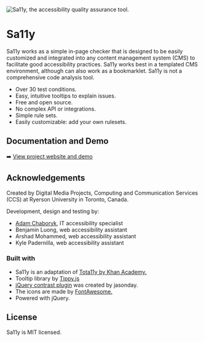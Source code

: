 ![Sa11y, the accessibility quality assurance tool.](https://github.com/ryersondmp/sa11y/blob/master/docs/assets/github-banner.png?raw=true)

# Sa11y
Sa11y works as a simple in-page checker that is designed to be easily customized and integrated into any content management system (CMS) to facilitate good accessibility practices. Sa11y works best in a templated CMS environment, although can also work as a bookmarklet. Sa11y is not a comprehensive code analysis tool.
- Over 30 test conditions.
- Easy, intuitive tooltips to explain issues.
- Free and open source.
- No complex API or integrations.
- Simple rule sets.
- Easily customizable: add your own rulesets.

## Documentation and Demo
:arrow_right: [View project website and demo](https://ryersondmp.github.io/sa11y/)

## Acknowledgements
Created by Digital Media Projects, Computing and Communication Services (CCS) at Ryerson University in Toronto, Canada.

Development, design and testing by:
- [Adam Chaboryk](https://github.com/adamchaboryk), IT accessibility specialist
- Benjamin Luong, web accessibility assistant
- Arshad Mohammed, web accessibility assistant
- Kyle Padernilla, web accessibility assistant

### Built with
- Sa11y is an adaptation of [Tota11y by Khan Academy.](https://github.com/Khan/tota11y)
- Tooltip library by [Tippy.js](https://github.com/atomiks/tippyjs)
- [jQuery contrast plugin](https://github.com/jasonday/color-contrast) was created by jasonday.
- The icons are made by [FontAwesome.](https://github.com/FortAwesome/Font-Awesome)
- Powered with jQuery.

## License
Sa11y is MIT licensed.
